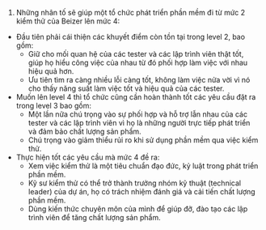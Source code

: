 1. Những nhân tố sẽ giúp một tổ chức phát triển phần mềm đi từ mức 2 kiểm thử của Beizer lên mức 4:

- Đầu tiên phải cái thiện các khuyết điểm còn tồn tại trong level 2, bao gồm:
   + Giữ cho mối quan hệ của các tester và các lập trình viên thật tốt, giúp họ hiểu công việc của nhau từ đó phối hợp làm việc với nhau hiệu quả hơn.
   + Ưu tiên tìm ra càng nhiều lỗi càng tốt, không làm việc nửa vời vì nó cho thấy năng suất làm việc tốt và hiệu quả của các tester.
- Muốn lên level 4 thì tổ chức cũng cần hoàn thành tốt các yêu cầu đặt ra trong level 3 bao gồm:
   + Một lần nữa chú trọng vào sự phối hợp và hỗ trợ lẫn nhau của các tester và các lập trình viên vì họ là những người trực tiếp phát triển và đảm bảo chất lượng sản phẩm.
   + Chú trọng vào giảm thiểu rủi ro khi sử dụng phần mềm qua việc kiểm thử.
- Thực hiện tốt các yêu cầu mà mức 4 đề ra:
   + Xem việc kiểm thử là một tiêu chuẩn đạo đức, kỷ luật trong phát triển phần mềm.
   + Kỹ sư kiểm thử có thể trở thành trưởng nhóm kỹ thuật (technical leader) của dự án, họ có trách nhiệm đánh giá và cải tiến chất lượng phần mềm.
   + Dùng kiến thức chuyên môn của mình để giúp đỡ, đào tạo các lập trình viên để tăng chất lượng sản phẩm.
    
